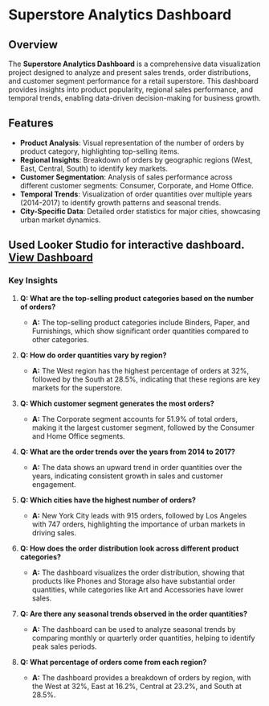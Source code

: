# Superstore Analytics Dashboard

## Overview
The **Superstore Analytics Dashboard** is a comprehensive data visualization project designed to analyze and present sales trends, order distributions, and customer segment performance for a retail superstore. This dashboard provides insights into product popularity, regional sales performance, and temporal trends, enabling data-driven decision-making for business growth.

## Features
- **Product Analysis**: Visual representation of the number of orders by product category, highlighting top-selling items.
- **Regional Insights**: Breakdown of orders by geographic regions (West, East, Central, South) to identify key markets.
- **Customer Segmentation**: Analysis of sales performance across different customer segments: Consumer, Corporate, and Home Office.
- **Temporal Trends**: Visualization of order quantities over multiple years (2014-2017) to identify growth patterns and seasonal trends.
- **City-Specific Data**: Detailed order statistics for major cities, showcasing urban market dynamics.

## Used Looker Studio for interactive dashboard. [View Dashboard](https://lookerstudio.google.com/embed/reporting/b1af5160-aa10-4866-a356-c575a7283050/page/l4XCE)

### Key Insights

1. **Q: What are the top-selling product categories based on the number of orders?**
   - **A:** The top-selling product categories include Binders, Paper, and Furnishings, which show significant order quantities compared to other categories.

2. **Q: How do order quantities vary by region?**
   - **A:** The West region has the highest percentage of orders at 32%, followed by the South at 28.5%, indicating that these regions are key markets for the superstore.

3. **Q: Which customer segment generates the most orders?**
   - **A:** The Corporate segment accounts for 51.9% of total orders, making it the largest customer segment, followed by the Consumer and Home Office segments.

4. **Q: What are the order trends over the years from 2014 to 2017?**
   - **A:** The data shows an upward trend in order quantities over the years, indicating consistent growth in sales and customer engagement.

5. **Q: Which cities have the highest number of orders?**
   - **A:** New York City leads with 915 orders, followed by Los Angeles with 747 orders, highlighting the importance of urban markets in driving sales.

6. **Q: How does the order distribution look across different product categories?**
   - **A:** The dashboard visualizes the order distribution, showing that products like Phones and Storage also have substantial order quantities, while categories like Art and Accessories have lower sales.

7. **Q: Are there any seasonal trends observed in the order quantities?**
   - **A:** The dashboard can be used to analyze seasonal trends by comparing monthly or quarterly order quantities, helping to identify peak sales periods.

8. **Q: What percentage of orders come from each region?**
   - **A:** The dashboard provides a breakdown of orders by region, with the West at 32%, East at 16.2%, Central at 23.2%, and South at 28.5%.
